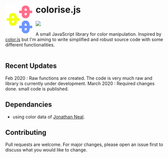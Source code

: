 # colorise.js [<img src="https://github.com/mayuraitavadekar/color-bee.js/blob/master/new-color-bee-icon.png" alt="color-bee Logo" align="left">](https://github.com/mayuraitavadekar/color-bee.js)
<img src="https://img.shields.io/badge/github-active-green"/>

A small JavaScript library for color manipulation.
Inspired by [color.js](https://github.com/brehaut/color-js) but I'm aiming to write simplified and robust source code with some different functionalities. 
<br/>
<br/>
## Recent Updates

Feb 2020 : Raw functions are created. The code is very much raw and library is currently under development.
March 2020 : Required changes done. small code is published. 

## Dependancies

- using color data of [Jonathan Neal](https://github.com/jonathantneal).

## Contributing

Pull requests are welcome. For major changes, please open an issue first to discuss what you would like to change.
